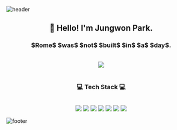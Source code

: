 ![header](https://capsule-render.vercel.app/api?type=waving&&color=0:ffdb8a,100:c5eaf2&height=100&section=header&fontSize=90)

<h2 align="center">👋 Hello! I'm Jungwon Park. </h2>
<h3 align="center">$Rome$  $was$   $not$  $built$   $in$  $a$  $day$.</h3>
<div align = "center">

<!-- <img src="https://images.velog.io/images/wooogie/profile/2f9a7f2f-5f6f-4b08-b3f5-f809807437a2/%EB%9A%B1%EC%9D%B49.jpg"> -->
<!-- <h3>Welcome to my page!</h3> -->
<br>
<a href="https://bohodays.github.io/Portfolio/" target="_blank"><img src="https://img.shields.io/badge/Portfolio-9cf?style=for-the-badge&logoColor=white&link=https://bohodays.github.io/Portfolio/"/></a>
</div>

<div align = "center"><br/>
<h3>💻 Tech Stack 💻</h3><br/>


<img cursor="default" src="https://img.shields.io/badge/html5-E34F26?style=for-the-badge&logo=html5&logoColor=white">
<img cursor="default" src="https://img.shields.io/badge/css-1572B6?style=for-the-badge&logo=css3&logoColor=white">
<img cursor="default" src="https://img.shields.io/badge/javascript-F7DF1E?style=for-the-badge&logo=javascript&logoColor=black">
<img cursor="default" src="https://img.shields.io/badge/vue.js-a8cda7?style=for-the-badge&logo=vue.js&logoColor=black">
<img cursor="default" src="https://img.shields.io/badge/react-87e4ff?style=for-the-badge&logo=react&logoColor=black"> 
<img cursor="default" src="https://img.shields.io/badge/python-FFCA28?style=for-the-badge&logo=python&logoColor=white">
<img cursor="default" src="https://img.shields.io/badge/django-092E20?style=for-the-badge&logo=django&logoColor=white">
</div>


![footer](https://capsule-render.vercel.app/api?type=waving&&color=0:ffdb8a,100:c5eaf2&height=100&section=footer&fontSize=90)
